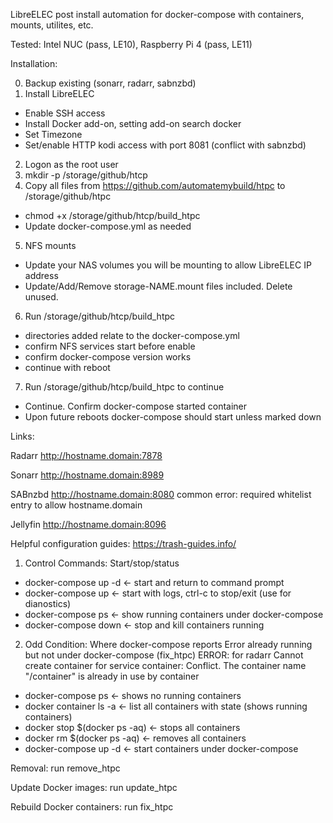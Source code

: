 LibreELEC post install automation for docker-compose with containers, mounts, utilites, etc.
 
Tested: Intel NUC (pass, LE10), Raspberry Pi 4 (pass, LE11)

Installation:

0. Backup existing (sonarr, radarr, sabnzbd)
1. Install LibreELEC
  * Enable SSH access
  * Install Docker add-on, setting add-on search docker
  * Set Timezone
  * Set/enable HTTP kodi access with port 8081 (conflict with sabnzbd)
2. Logon as the root user
3. mkdir -p /storage/github/htcp
4. Copy all files from https://github.com/automatemybuild/htpc to /storage/github/htpc
  * chmod +x /storage/github/htcp/build_htpc
  * Update docker-compose.yml as needed
5. NFS mounts
  * Update your NAS volumes you will be mounting to allow LibreELEC IP address 
  * Update/Add/Remove storage-NAME.mount files included. Delete unused. 
6. Run /storage/github/htcp/build_htpc
  * directories added relate to the docker-compose.yml
  * confirm NFS services start before enable
  * confirm docker-compose version works
  * continue with reboot
7. Run /storage/github/htcp/build_htpc to continue
  * Continue. Confirm docker-compose started container
  * Upon future reboots docker-compose should start unless marked down

Links: 

Radarr
http://hostname.domain:7878

Sonarr
http://hostname.domain:8989

SABnzbd
http://hostname.domain:8080
common error: required whitelist entry to allow hostname.domain

Jellyfin
http://hostname.domain:8096


Helpful configuration guides:
https://trash-guides.info/


1. Control Commands: Start/stop/status
* docker-compose up -d   <- start and return to command prompt
* docker-compose up      <- start with logs, ctrl-c to stop/exit (use for dianostics)
* docker-compose ps      <- show running containers under docker-compose
* docker-compose down    <- stop and kill containers running

2. Odd Condition: Where docker-compose reports Error already running but not under docker-compose (fix_htpc)
ERROR: for radarr  Cannot create container for service container: Conflict. The container name "/container" is already in use by container
* docker-compose ps             <- shows no running containers 
* docker container ls -a        <- list all containers with state (shows running containers)
* docker stop $(docker ps -aq)  <- stops all containers
* docker rm $(docker ps -aq)    <- removes all containers 
* docker-compose up -d          <- start containers under docker-compose

Removal: 
run remove_htpc

Update Docker images:
run update_htpc

Rebuild Docker containers:
run fix_htpc
